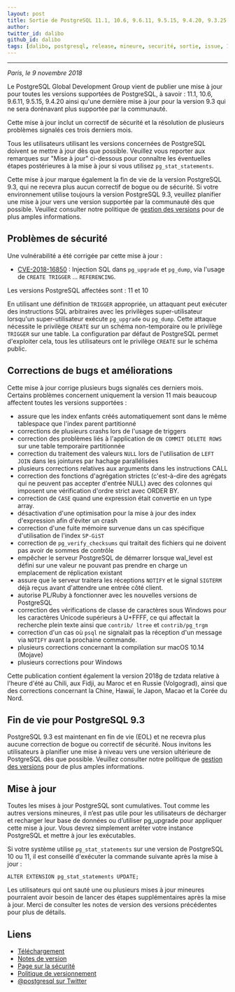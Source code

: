 ```yaml
---
layout: post
title: Sortie de PostgreSQL 11.1, 10.6, 9.6.11, 9.5.15, 9.4.20, 9.3.25
author: 
twitter_id: dalibo
github_id: dalibo
tags: [dalibo, postgresql, release, mineure, securité, sortie, issue, 11]
---
```


---

*Paris, le 9 novembre 2018*

Le PostgreSQL Global Development Group vient de publier une mise à jour pour toutes les versions supportées de PostgreSQL, à savoir : 11.1, 10.6, 9.6.11, 9.5.15, 9.4.20 ainsi qu'une dernière mise à jour pour la version 9.3 qui ne sera dorénavant plus supportée par la communauté.

<!--MORE-->

Cette mise à jour inclut un correctif de sécurité et la résolution de plusieurs problèmes signalés ces trois derniers mois.

Tous les utilisateurs utilisant les versions concernées de PostgreSQL doivent se mettre à jour dès que possible.
Veuillez vous reporter aux remarques sur "Mise à jour" ci-dessous pour connaître les éventuelles étapes postérieures à la mise à jour si vous utilisez `pg_stat_statements`.

Cette mise à jour marque également la fin de vie de la version PostgreSQL 9.3, qui ne recevra plus aucun correctif de bogue ou de sécurité.
Si votre environnement utilise toujours la version PostgreSQL 9.3, veuillez planifier une mise à jour vers une version supportée par la communauté dès que possible.
Veuillez consulter notre politique de [gestion des versions](https://www.postgresql.org/support/versioning/) pour de plus amples informations.

## Problèmes de sécurité

Une vulnérabilité a été corrigée par cette mise à jour :

  * [CVE-2018-16850](https://security-tracker.debian.org/tracker/CVE-2018-16850) : Injection SQL dans `pg_upgrade` et `pg_dump`, via l'usage de `CREATE TRIGGER` ... `REFERENCING`.
  
Les versions PostgreSQL affectées sont : 11 et 10

En utilisant une définition de `TRIGGER` appropriée, un attaquant peut exécuter des instructions SQL arbitraires avec les privilèges super-utilisateur lorsqu'un super-utilisateur exécute `pg_upgrade` ou `pg_dump`. Cette attaque nécessite le privilège `CREATE` sur un schéma non-temporaire ou le privilège `TRIGGER` sur une table.
La configuration par défaut de PostgreSQL permet d'exploiter cela, tous les utilisateurs ont le privilège `CREATE` sur le schéma public.


## Corrections de bugs et améliorations

Cette mise à jour corrige plusieurs bugs signalés ces derniers mois. Certains problèmes concernent uniquement la version 11 mais beaucoup affectent toutes les versions supportées :

* assure que les index enfants créés automatiquement sont dans le même tablespace que l'index parent partitionné
* corrections de plusieurs crashs lors de l'usage de triggers
* correction des problèmes liés à l'application de `ON COMMIT DELETE ROWS` sur une table temporaire partitionnée
* correction du traitement des valeurs `NULL` lors de l'utilisation de `LEFT JOIN` dans les jointures par hachage parallélisées
* plusieurs corrections relatives aux arguments dans les instructions CALL
* correction des fonctions d'agrégation strictes (c'est-à-dire des agrégats qui ne peuvent pas accepter d'entrée NULL) avec des colonnes qui imposent une vérification d'ordre strict avec ORDER BY.
* correction de `CASE` quand une expression était convertie en un type array.
* désactivation d'une optimisation pour la mise à jour des index d'expression afin d'éviter un crash
* correction d'une fuite mémoire survenue dans un cas spécifique d'utilisation de l'index `SP-GiST`
* correction de `pg_verify_checksums` qui traitait des fichiers qui ne doivent pas avoir de sommes de contrôle
* empêcher le serveur PostgreSQL de démarrer lorsque wal_level est défini sur une valeur ne pouvant pas prendre en charge un emplacement de réplication existant
* assure que le serveur traitera les réceptions `NOTIFY` et le signal `SIGTERM` déjà reçus avant d'attendre une entrée côté client.
* autorise PL/Ruby à fonctionner avec les nouvelles versions de PostgreSQL
* correction des vérifications de classe de caractères sous Windows pour les caractères Unicode supérieurs à U+FFFF, ce qui affectait la recherche plein texte ainsi que `contrib/ ltree` et `contrib/pg_trgm`
* correction d'un cas où `psql` ne signalait pas la réception d'un message via `NOTIFY` avant la prochaine commande.
* plusieurs corrections concernant la compilation sur macOS 10.14 (Mojave)
* plusieurs corrections pour Windows

Cette publication contient également la version 2018g de tzdata relative à l'heure d'été au Chili, aux Fidji, au Maroc et en Russie (Volgograd), ainsi que des corrections concernant la Chine, Hawaï, le Japon, Macao et la Corée du Nord.

## Fin de vie pour PostgreSQL 9.3

PostgreSQL 9.3 est maintenant en fin de vie (EOL) et ne recevra plus aucune correction de bogue ou correctif de sécurité.
Nous invitons les utilisateurs à planifier une mise à niveau vers une version ultérieure de PostgreSQL dès que possible.
Veuillez consulter notre politique de [gestion des versions](https://www.postgresql.org/support/versioning/) pour de plus amples informations.


## Mise à jour

Toutes les mises à jour PostgreSQL sont cumulatives. Tout comme les autres
versions mineures, il n’est pas utile pour les utilisateurs de décharger et
recharger leur base de données ou d’utiliser pg_upgrade pour appliquer cette
mise à jour. Vous devrez simplement arrêter votre instance PostgreSQL et
mettre à jour les exécutables.

Si votre système utilise `pg_stat_statements` sur une version de PostgreSQL 10 ou 11, il est conseillé d'exécuter la commande suivante après la mise à jour :

```ALTER EXTENSION pg_stat_statements UPDATE;```


Les utilisateurs qui ont sauté une ou plusieurs mises à jour mineures
pourraient avoir besoin de lancer des étapes supplémentaires après la mise à
jour. Merci de consulter les notes de version des versions précédentes pour
plus de détails.

## Liens

* [Téléchargement](https://www.postgresql.org/download)
* [Notes de version](https://www.postgresql.org/docs/current/static/release.html)
* [Page sur la sécurité](https://www.postgresql.org/support/security/)
* [Politique de versionnement](https://www.postgresql.org/support/versioning/)
* [@postgresql sur Twitter](https://twitter.com/postgresql)

